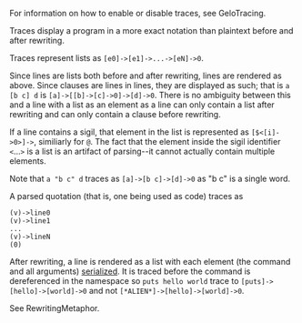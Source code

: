 For information on how to enable or disable traces, see GeloTracing.

Traces display a program in a more exact notation than plaintext before and after rewriting.

Traces represent lists as `[e0]->[e1]->...->[eN]->0`.

Since lines are lists both before and after rewriting, lines are rendered as above. Since clauses are lines in lines, they are displayed as such; that is `a [b c] d` is `[a]->[[b]->[c]->0]->[d]->0`. There is no ambiguity between this and a line with a list as an element as a line can only contain a list after rewriting and can only contain a clause before rewriting.

If a line contains a sigil, that element in the list is represented as `[$<[i]->0>]->`, similiarly for `@`. The fact that the element inside the sigil identifier `<`...`>` is a list is an artifact of parsing--it cannot actually contain multiple elements.

Note that `a "b c" d` traces as `[a]->[b c]->[d]->0` as "b c" is a single word.

A parsed quotation (that is, one being used as code) traces as
```
(v)->line0
(v)->line1
...
(v)->lineN
(0)
```

After rewriting, a line is rendered as a list with each element (the command and all arguments) [serialized](Ser.md). It is traced before the command is dereferenced in the namespace so `puts hello world` trace to `[puts]->[hello]->[world]->0` and not `[*ALIEN*]->[hello]->[world]->0`.

See RewritingMetaphor.